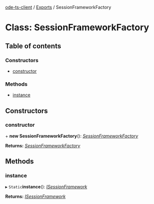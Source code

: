 [ode-ts-client](../README.md) / [Exports](../modules.md) / SessionFrameworkFactory

# Class: SessionFrameworkFactory

## Table of contents

### Constructors

- [constructor](sessionframeworkfactory.md#constructor)

### Methods

- [instance](sessionframeworkfactory.md#instance)

## Constructors

### constructor

\+ **new SessionFrameworkFactory**(): [*SessionFrameworkFactory*](sessionframeworkfactory.md)

**Returns:** [*SessionFrameworkFactory*](sessionframeworkfactory.md)

## Methods

### instance

▸ `Static`**instance**(): [*ISessionFramework*](../interfaces/isessionframework.md)

**Returns:** [*ISessionFramework*](../interfaces/isessionframework.md)

